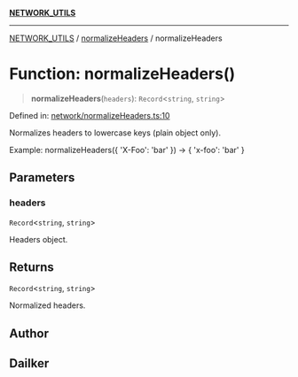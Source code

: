 [**NETWORK_UTILS**](../../README.md)

***

[NETWORK_UTILS](../../README.md) / [normalizeHeaders](../README.md) / normalizeHeaders

# Function: normalizeHeaders()

> **normalizeHeaders**(`headers`): `Record`\<`string`, `string`\>

Defined in: [network/normalizeHeaders.ts:10](https://github.com/dailker/everyutil-js/blob/b3e269da55b7d96c15eb37e98c5c4f6b94f05f6f/src/network/normalizeHeaders.ts#L10)

Normalizes headers to lowercase keys (plain object only).

Example: normalizeHeaders({ 'X-Foo': 'bar' }) → { 'x-foo': 'bar' }

## Parameters

### headers

`Record`\<`string`, `string`\>

Headers object.

## Returns

`Record`\<`string`, `string`\>

Normalized headers.

## Author

## Dailker
